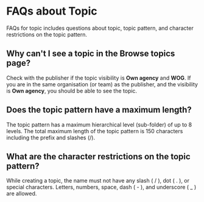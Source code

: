 # FAQs about Topic 

FAQs for topic includes questions about topic, topic pattern, and character restrictions on the topic pattern.

## Why can't I see a topic in the **Browse topics** page? 

Check with the publisher if the topic visibility is **Own agency** and **WOG**. If you are in the same organisation (or team) as the publisher, and the visibility is **Own agency**, you should be able to see the topic.

## Does the topic pattern have a maximum length? 

The topic pattern has a maximum hierarchical level (sub-folder) of up to 8 levels. The total maximum length of the topic pattern is 150 characters including the prefix and slashes (/).

## What are the character restrictions on the topic pattern? 

While creating a topic, the name must not have any slash ( / ), dot ( . ), or special characters. Letters, numbers, space, dash ( - ), and underscore ( _ ) are allowed.


